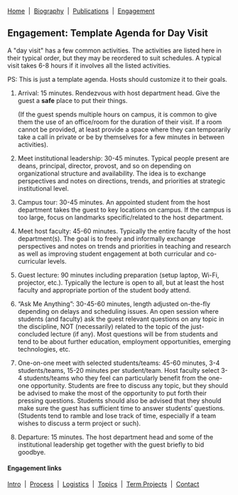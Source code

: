 [Home](/)&nbsp;&nbsp;\|&nbsp;&nbsp;[Biography](/bio)&nbsp;&nbsp;\|&nbsp;&nbsp;[Publications](/pubs)&nbsp;&nbsp;\|&nbsp;&nbsp;[Engagement](/engagement)

## Engagement: Template Agenda for Day Visit

A "day visit" has a few common activities. The activities are listed here in their typical order, 
but they may be reordered to suit schedules. A typical visit takes 6-8 hours if it involves all 
the listed activities.

PS: This is just a template agenda. Hosts should customize it to their goals.

1.	Arrival: 15 minutes. Rendezvous with host department head. Give the guest a **safe** place 
    to put their things.
    
    (If the guest spends multiple hours on campus, it is common to give them the use of an
    office/room for the duration of their visit. If a room cannot be provided, at least provide a
    space where they can temporarily take a call in private or be by themselves for a few minutes
    in between activities).
    
2.	Meet institutional leadership: 30-45 minutes. Typical people present are deans, principal, director, 
    provost, and so on depending on organizational structure and availability. The idea is to exchange 
    perspectives and notes on directions, trends, and priorities at strategic institutional level.

3.	Campus tour: 30-45 minutes. An appointed student from the host department takes the guest to key 
    locations on campus. If the campus is too large, focus on landmarks specific/related to the host 
    department.

4.	Meet host faculty: 45-60 minutes. Typically the entire faculty of the host department(s). The 
    goal is to freely and informally exchange perspectives and notes on trends and priorities in
    teaching and research as well as improving student engagement at both curricular and co-curricular
    levels.

5.	Guest lecture: 90 minutes including preparation (setup laptop, Wi-Fi, projector, etc.). Typically
    the lecture is open to all, but at least the host faculty and appropriate portion of the student
    body attend.

6.	“Ask Me Anything”: 30-45-60 minutes, length adjusted on-the-fly depending on delays and scheduling
    issues. An open session where students (and faculty) ask the guest relevant questions on any topic
    in the discipline, NOT (necessarily) related to the topic of the just-concluded lecture (if any). 
    Most questions will be from students and tend to be about further education, employment opportunities, 
    emerging technologies, etc.

7.	One-on-one meet with selected students/teams: 45-60 minutes, 3-4 students/teams, 15-20 minutes per
    student/team. Host faculty select 3-4 students/teams who they feel can particularly benefit from 
    the one-one opportunity. Students are free to discuss any topic, but they should be advised to make
    the most of the opportunity to put forth their pressing questions. Students should also be advised that
    they should make sure the guest has sufficient time to answer students’ questions. (Students tend to
    ramble and lose track of time, especially if a team wishes to discuss a term project or such).

8.	Departure: 15 minutes. The host department head and some of the institutional leadership get together
    with the guest briefly to bid goodbye.


#### Engagement links

[Intro](/engagment/)&nbsp;&nbsp;\|&nbsp;&nbsp;[Process](process)&nbsp;&nbsp;\|&nbsp;&nbsp;[Logistics](logistics)&nbsp;&nbsp;\|&nbsp;&nbsp;[Topics](topics)&nbsp;&nbsp;\|&nbsp;&nbsp;[Term Projects](term-projects)&nbsp;&nbsp;\|&nbsp;&nbsp;[Contact](contact)

